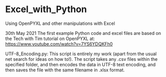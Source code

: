 # Excel_with_Python
Using OpenPYXL and other manipulations with Excel

30th May 2021
The first example Python code and excel files are based on the Tech with Tim tutorial on OpenPYXL at:
https://www.youtube.com/watch?v=7YS6YDQKFh0

UTF-8_Encoding.py:
This script is entirely my work (apart from the usual net search for ideas on how to!).
The script takes any .csv files within the specified folder,
and then encodes the data in UTF-8 text encoding, 
and then saves the file with the same filename in .xlsx format.

